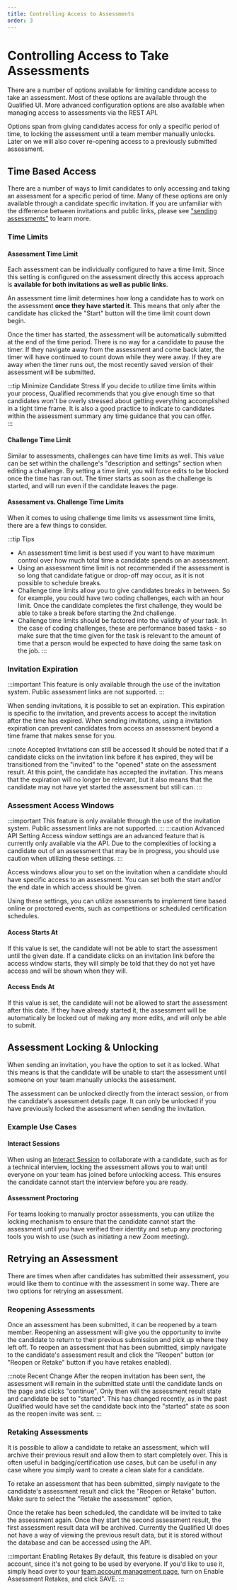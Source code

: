 ```yaml
---
title: Controlling Access to Assessments
order: 3
---
```


# Controlling Access to Take Assessments
There are a number of options available for limiting candidate access to take an assessment. Most of these options are available through the Qualified UI. More advanced configuration options are also available when managing access to assessments via the REST API.

Options span from giving candidates access for only a specific period of time, to locking the assessment until a team member manually unlocks. Later on we will also cover re-opening access to a previously submitted assessment.

## Time Based Access
There are a number of ways to limit candidates to only accessing and taking an assessment for a specific period of time. Many of these options are only available through a candidate specific invitation. If you are unfamiliar with the difference between invitations and public links, please see ["sending assessments"](../invitations) to learn more.

### Time Limits

#### Assessment Time Limit
Each assessment can be individually configured to have a time limit. Since this setting is configured on the assessment directly this access approach is **available for both invitations as well as public links**.

An assessment time limit determines how long a candidate has to work on the assessment **once they have started it**. This means that only after the candidate has clicked the "Start" button will the time limit count down begin. 

Once the timer has started, the assessment will be automatically submitted at the end of the time period. There is no way for a candidate to pause the timer. If they navigate away from the assessment and come back later, the timer will have continued to count down while they were away. If they are away when the timer runs out, the most recently saved version of their assessment will be submitted.

:::tip Minimize Candidate Stress
If you decide to utilize time limits within your process, Qualified recommends that you give enough time so that candidates won't be overly stressed about getting everything accomplished in a tight time frame. It is also a good practice to indicate to candidates within the assessment summary any time guidance that you can offer.   
:::

#### Challenge Time Limit
Similar to assessments, challenges can have time limits as well. This value can be set within the challenge's "description and settings" section when editing a challenge. By setting a time limit, you will force edits to be blocked once the time has ran out. The timer starts as soon as the challenge is started, and will run even if the candidate leaves the page. 

#### Assessment vs. Challenge Time Limits
When it comes to using challenge time limits vs assessment time limits, there are a few things to consider.

:::tip Tips 
- An assessment time limit is best used if you want to have maximum control over how much total time a candidate spends on an assessment. 
- Using an assessment time limit is not recommended if the assessment is so long that candidate fatigue or drop-off may occur, as it is not possible to schedule breaks.
- Challenge time limits allow you to give candidates breaks in between. So for example, you could have two coding challenges, each with an hour limit. Once the candidate completes the first challenge, they would be able to take a break before starting the 2nd challenge.
- Challenge time limits should be factored into the validity of your task. In the case of coding challenges, these are performance based tasks - so make sure that the time given for the task is relevant to the amount of time that a person would be expected to have doing the same task on the job.
::: 

### Invitation Expiration
:::important 
This feature is only available through the use of the invitation system. Public assessment links are not supported. 
:::

When sending invitations, it is possible to set an expiration. This expiration is specific to the invitation, and prevents access to accept the invitation after the time has expired. When sending invitations, using a invitation expiration can prevent candidates from access an assessment beyond a time frame that makes sense for you.

:::note Accepted Invitations can still be accessed
It should be noted that if a candidate clicks on the invitation link before it has expired, they will be transitioned from the "invited" to the "opened" state on the assessment result. At this point, the candidate has accepted the invitation. This means that the expiration will no longer be relevant, but it also means that the candidate may not have yet started the assessment but still can.
:::

### Assessment Access Windows
:::important 
This feature is only available through the use of the invitation system. Public assessment links are not supported. 
:::
:::caution Advanced API Setting
Access window settings are an advanced feature that is currently only available via the API. Due to the complexities of locking a candidate out of an assessment that may be in progress, you should use caution when utilizing these settings. 
:::

Access windows allow you to set on the invitation when a candidate should have specific access to an assessment. You can set both the start and/or the end date in which access should be given.

Using these settings, you can utilize assessments to implement time based online or proctored events, such as competitions or scheduled certification schedules.
   

#### Access Starts At
If this value is set, the candidate will not be able to start the assessment until the given date. If a candidate clicks on an invitation link before the access window starts, they will simply be told that they do not yet have access and will be shown when they will.

#### Access Ends At
If this value is set, the candidate will not be allowed to start the assessment after this date. If they have already started it, the assessment will be automatically be locked out of making any more edits, and will only be able to submit. 

## Assessment Locking & Unlocking
When sending an invitation, you have the option to set it as locked. What this means is that the candidate will be unable to start the assessment until someone on your team manually unlocks the assessment. 

The assessment can be unlocked directly from the interact session, or from the candidate's assessment details page. It can only be unlocked if you have previously locked the assessment when sending the invitation.

### Example Use Cases  

#### Interact Sessions
When using an [Interact Session](/for-teams/process/interact) to collaborate with a candidate, such as for a technical interview, locking the assessment allows you to wait until everyone on your team has joined before unlocking access. This ensures the candidate cannot start the interview before you are ready.

#### Assessment Proctoring
For teams looking to manually proctor assessments, you can utilize the locking mechanism to ensure that the candidate cannot start the assessment until you have verified their identity and setup any proctoring tools you wish to use (such as initiating a new Zoom meeting).   


## Retrying an Assessment
There are times when after candidates has submitted their assessment, you would like them to continue with the assessment in some way. There are two options for retrying an assessment. 

### Reopening Assessments
Once an assessment has been submitted, it can be reopened by a team member. Reopening an assessment will give you the opportunity to invite the candidate to return to their previous submission and pick up where they left off. To reopen an assessment that has been submitted, simply navigate to the candidate's assessment result and click the "Reopen" button (or "Reopen or Retake" button if you have retakes enabled).

:::note Recent Change
After the reopen invitation has been sent, the assessment will remain in the submitted state until the candidate lands on the page and clicks "continue". Only then will the assessment result state and candidate be set to "started". This has changed recently, as in the past Qualified would have set the candidate back into the "started" state as soon as the reopen invite was sent.
:::  

### Retaking Assessments
It is possible to allow a candidate to retake an assessment, which will archive their previous result and allow them to start completely over. This is often useful in badging/certification use cases, but can be useful in any case where you simply want to create a clean slate for a candidate.

To retake an assessment that has been submitted, simply navigate to the candidate's assessment result and click the "Reopen or Retake" button. Make sure to select the "Retake the assessment" option.  
 
Once the retake has been scheduled, the candidate will be invited to take the assessment again. Once they start the second assessment result, the first assessment result data will be archived. Currently the Qualified UI does not have a way of viewing the previous result data, but it is stored without the database and can be accessed using the API. 

:::important Enabling Retakes
By default, this feature is disabled on your account, since it's not going to be used by everyone. If you'd like to use it, simply head over to your [team account management page](https://www.qualified.io/hire/account/team), turn on Enable Assessment Retakes, and click SAVE.
:::
 
